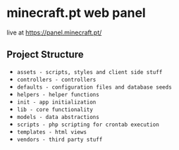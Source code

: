# minecraft.pt web panel

live at https://panel.minecraft.pt/

## Project Structure

* `assets - scripts, styles and client side stuff`
* `controllers - controllers`
* `defaults - configuration files and database seeds`
* `helpers - helper functions`
* `init - app initialization`
* `lib - core functionality`
* `models - data abstractions`
* `scripts - php scripting for crontab execution`
* `templates - html views`
* `vendors - third party stuff`
